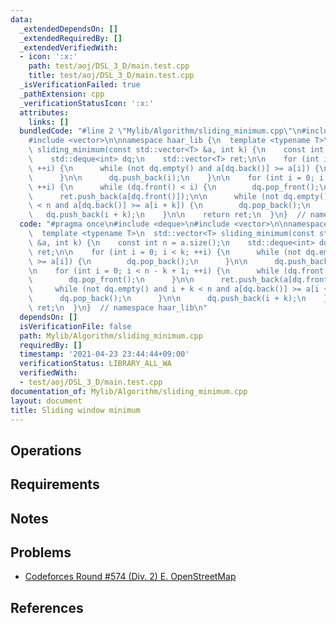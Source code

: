 ```yaml
---
data:
  _extendedDependsOn: []
  _extendedRequiredBy: []
  _extendedVerifiedWith:
  - icon: ':x:'
    path: test/aoj/DSL_3_D/main.test.cpp
    title: test/aoj/DSL_3_D/main.test.cpp
  _isVerificationFailed: true
  _pathExtension: cpp
  _verificationStatusIcon: ':x:'
  attributes:
    links: []
  bundledCode: "#line 2 \"Mylib/Algorithm/sliding_minimum.cpp\"\n#include <deque>\n\
    #include <vector>\n\nnamespace haar_lib {\n  template <typename T>\n  std::vector<T>\
    \ sliding_minimum(const std::vector<T> &a, int k) {\n    const int n = a.size();\n\
    \    std::deque<int> dq;\n    std::vector<T> ret;\n\n    for (int i = 0; i < k;\
    \ ++i) {\n      while (not dq.empty() and a[dq.back()] >= a[i]) {\n        dq.pop_back();\n\
    \      }\n\n      dq.push_back(i);\n    }\n\n    for (int i = 0; i < n - k + 1;\
    \ ++i) {\n      while (dq.front() < i) {\n        dq.pop_front();\n      }\n\n\
    \      ret.push_back(a[dq.front()]);\n\n      while (not dq.empty() and i + k\
    \ < n and a[dq.back()] >= a[i + k]) {\n        dq.pop_back();\n      }\n\n   \
    \   dq.push_back(i + k);\n    }\n\n    return ret;\n  }\n}  // namespace haar_lib\n"
  code: "#pragma once\n#include <deque>\n#include <vector>\n\nnamespace haar_lib {\n\
    \  template <typename T>\n  std::vector<T> sliding_minimum(const std::vector<T>\
    \ &a, int k) {\n    const int n = a.size();\n    std::deque<int> dq;\n    std::vector<T>\
    \ ret;\n\n    for (int i = 0; i < k; ++i) {\n      while (not dq.empty() and a[dq.back()]\
    \ >= a[i]) {\n        dq.pop_back();\n      }\n\n      dq.push_back(i);\n    }\n\
    \n    for (int i = 0; i < n - k + 1; ++i) {\n      while (dq.front() < i) {\n\
    \        dq.pop_front();\n      }\n\n      ret.push_back(a[dq.front()]);\n\n \
    \     while (not dq.empty() and i + k < n and a[dq.back()] >= a[i + k]) {\n  \
    \      dq.pop_back();\n      }\n\n      dq.push_back(i + k);\n    }\n\n    return\
    \ ret;\n  }\n}  // namespace haar_lib\n"
  dependsOn: []
  isVerificationFile: false
  path: Mylib/Algorithm/sliding_minimum.cpp
  requiredBy: []
  timestamp: '2021-04-23 23:44:44+09:00'
  verificationStatus: LIBRARY_ALL_WA
  verifiedWith:
  - test/aoj/DSL_3_D/main.test.cpp
documentation_of: Mylib/Algorithm/sliding_minimum.cpp
layout: document
title: Sliding window minimum
---
```


## Operations

## Requirements

## Notes

## Problems

- [Codeforces Round #574 (Div. 2) E. OpenStreetMap](https://codeforces.com/contest/1195/problem/E)

## References
